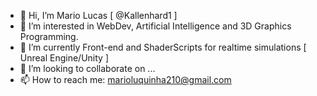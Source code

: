 - 👋 Hi, I’m Mario Lucas [ @Kallenhard1 ]
- 👀 I’m interested in WebDev, Artificial Intelligence and 3D Graphics Programming.
- 🌱 I’m currently Front-end and ShaderScripts for realtime simulations [ Unreal Engine/Unity ]
- 💞️ I’m looking to collaborate on ...
- 📫 How to reach me: marioluquinha210@gmail.com

<!---
Kallenhard1/Kallenhard1 is a ✨ special ✨ repository because its `README.md` (this file) appears on your GitHub profile.
You can click the Preview link to take a look at your changes.
--->
